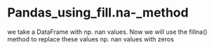 # Pandas_using_fill.na-_method

we take a DataFrame with np. nan values. Now we will use the fillna() method to replace these values np. nan values with zeros
